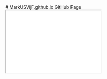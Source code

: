 
<!DOCTYPE html>
<html>
<body>
# MarkUSVijF.github.io
GitHub Page
<iframe src="77.117.62.33:42069" height="200" width="300" title="Iframe Example"></iframe>

</body>
</html>
